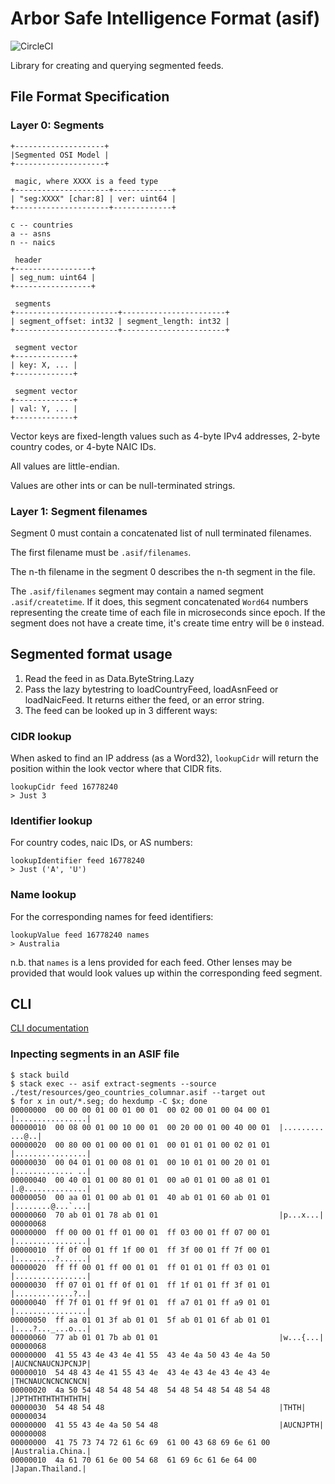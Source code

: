 # Arbor Safe Intelligence Format (asif)
![CircleCI](https://circleci.com/gh/packetloop/asif.svg?style=svg&circle-token=1420752ec3bc7c068b3a35925ad5f9c63e3d3773)

Library for creating and querying segmented feeds.

## File Format Specification

### Layer 0: Segments

```
+--------------------+
|Segmented OSI Model |
+--------------------+

 magic, where XXXX is a feed type
+---------------------+-------------+
| "seg:XXXX" [char:8] | ver: uint64 |
+---------------------+-------------+

c -- countries
a -- asns
n -- naics

 header
+-----------------+
| seg_num: uint64 |
+-----------------+

 segments
+-----------------------+-----------------------+
| segment_offset: int32 | segment_length: int32 |
+-----------------------+-----------------------+

 segment vector
+-------------+
| key: X, ... |
+-------------+

 segment vector
+-------------+
| val: Y, ... |
+-------------+
```

Vector keys are fixed-length values such as 4-byte IPv4 addresses,
2-byte country codes, or 4-byte NAIC IDs.

All values are little-endian.

Values are other ints or can be null-terminated strings.

### Layer 1: Segment filenames

Segment 0 must contain a concatenated list of null terminated filenames.

The first filename must be `.asif/filenames`.

The n-th filename in the segment 0 describes the n-th segment in the file.

The `.asif/filenames` segment may contain a named segment `.asif/createtime`.
If it does, this segment concatenated `Word64` numbers representing the create
time of each file in microseconds since epoch.  If the segment does not have a
create time, it's create time entry will be `0` instead.

## Segmented format usage

1. Read the feed in as Data.ByteString.Lazy
2. Pass the lazy bytestring to loadCountryFeed, loadAsnFeed or loadNaicFeed. It returns either the feed, or an error string.
3. The feed can be looked up in 3 different ways:

### CIDR lookup
When asked to find an IP address (as a Word32), `lookupCidr` will return the position within the look vector where that CIDR fits.
```
lookupCidr feed 16778240
> Just 3
```

### Identifier lookup
For country codes, naic IDs, or AS numbers:
```
lookupIdentifier feed 16778240
> Just ('A', 'U')
```

### Name lookup
For the corresponding names for feed identifiers:
```
lookupValue feed 16778240 names
> Australia
```

n.b. that `names` is a lens provided for each feed. Other lenses may be provided that would look values up within the corresponding feed segment.

## CLI
[CLI documentation](doc/cli.md)

### Inpecting segments in an ASIF file

```
$ stack build
$ stack exec -- asif extract-segments --source ./test/resources/geo_countries_columnar.asif --target out
$ for x in out/*.seg; do hexdump -C $x; done
00000000  00 00 00 01 00 01 00 01  00 02 00 01 00 04 00 01  |................|
00000010  00 08 00 01 00 10 00 01  00 20 00 01 00 40 00 01  |......... ...@..|
00000020  00 80 00 01 00 00 01 01  00 01 01 01 00 02 01 01  |................|
00000030  00 04 01 01 00 08 01 01  00 10 01 01 00 20 01 01  |............. ..|
00000040  00 40 01 01 00 80 01 01  00 a0 01 01 00 a8 01 01  |.@..............|
00000050  00 aa 01 01 00 ab 01 01  40 ab 01 01 60 ab 01 01  |........@...`...|
00000060  70 ab 01 01 78 ab 01 01                           |p...x...|
00000068
00000000  ff 00 00 01 ff 01 00 01  ff 03 00 01 ff 07 00 01  |................|
00000010  ff 0f 00 01 ff 1f 00 01  ff 3f 00 01 ff 7f 00 01  |.........?......|
00000020  ff ff 00 01 ff 00 01 01  ff 01 01 01 ff 03 01 01  |................|
00000030  ff 07 01 01 ff 0f 01 01  ff 1f 01 01 ff 3f 01 01  |.............?..|
00000040  ff 7f 01 01 ff 9f 01 01  ff a7 01 01 ff a9 01 01  |................|
00000050  ff aa 01 01 3f ab 01 01  5f ab 01 01 6f ab 01 01  |....?..._...o...|
00000060  77 ab 01 01 7b ab 01 01                           |w...{...|
00000068
00000000  41 55 43 4e 43 4e 41 55  43 4e 4a 50 43 4e 4a 50  |AUCNCNAUCNJPCNJP|
00000010  54 48 43 4e 41 55 43 4e  43 4e 43 4e 43 4e 43 4e  |THCNAUCNCNCNCNCN|
00000020  4a 50 54 48 54 48 54 48  54 48 54 48 54 48 54 48  |JPTHTHTHTHTHTHTH|
00000030  54 48 54 48                                       |THTH|
00000034
00000000  41 55 43 4e 4a 50 54 48                           |AUCNJPTH|
00000008
00000000  41 75 73 74 72 61 6c 69  61 00 43 68 69 6e 61 00  |Australia.China.|
00000010  4a 61 70 61 6e 00 54 68  61 69 6c 61 6e 64 00     |Japan.Thailand.|
```

